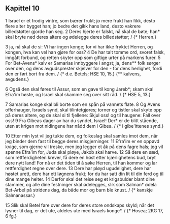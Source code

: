 ## Kapittel 10

1 Israel er et frodig vintre, som bærer frukt; jo mere frukt han fikk, desto flere alter bygget han; jo bedre det gikk hans land, desto vakrere billedstøtter gjorde han seg.
2 Deres hjerte er falskt, nå skal de bøte; han* skal bryte ned deres altere og ødelegge deres billedstøtter; / {* Herren.}

3 ja, nå skal de si: Vi har ingen konge; for vi har ikke fryktet Herren, og kongen, hva kan vel han gjøre for oss?
4 De har talt tomme ord, svoret falsk, inngått forbund, og retten skyter opp som giftige urter på markens furer.
5 For Bet-Avens* kalv er Samarias innbyggere i angst; ja, dens** folk sørger over den, og dens avgudsprester skjelver for den - for dens herlighet, fordi den er ført bort fra dem. / {* d.e. Betels; HSE 10, 15.} {** kalvens, avgudens.}

6 Også den skal føres til Assur, som en gave til kong Jareb*; skam skal Efra'im høste, og Israel skal skamme seg over sitt råd. / {* HSE 5, 13.}

7 Samarias konge skal bli borte som en spån på vannets flate.
8 Og Avens offerhauger, Israels synd, skal tilintetgjøres; torner og tistler skal skyte opp på deres altere, og de skal si til fjellene: Skjul oss! og til haugene: Fall over oss!
9 Fra Gibeas dager av har du syndet, Israel! Der* er de blitt stående, uten at krigen mot nidingene har nådd dem i Gibea. / {* i gibe'ittenes synd.}

10 Etter min lyst vil jeg tukte dem, og folkeslag skal samles imot dem, når jeg binder dem fast til begge deres misgjerninger.
11 Efra'im er en oppøvd kvige, som gjerne vil treske, men jeg legger et åk på dens fagre hals; jeg vil spenne Efra'im for, Juda skal pløye, Jakob skal harve.
12 Så dere en sæd, som rettferdigheten krever, få dere en høst etter kjærlighetens bud, bryt dere nytt land! For nå er det tiden til å søke Herren, til han kommer og lar rettferdighet regne over dere.
13 Dere har pløyd ugudelighet, dere har høstet urett, dere har ett løgnens frukt; for du har satt din lit til din ferd og til dine mange helter.
14 Derfor skal det reise seg et krigsbulder blant dine stammer, og alle dine festninger skal ødelegges, slik som Salman* ødela Bet-Arbel på stridens dag, da både mor og barn ble knust. / {* kanskje Salmanassar.}

15 Slik skal Betel føre over dere for deres store ondskaps skyld; når det lysner til dag, er det ute, aldeles ute med Israels konge*. / {* Hosea; 2KG 17, 6 fg.}


